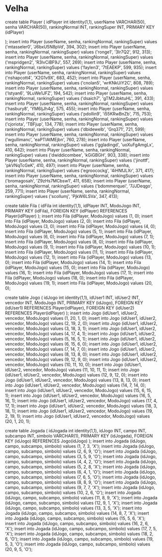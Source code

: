 # Velha

create table Player (
	idPlayer int identity(1,1),
	userName VARCHAR(50),
	senha VARCHAR(50),
	rankingNormal INT,
	rankingSuper INT,
	PRIMARY KEY (idPlayer)

);
insert into Player (userName, senha, rankingNormal, rankingSuper) values ('mtasseler0', 'J6bxU5N8pVd', 394, 302);
insert into Player (userName, senha, rankingNormal, rankingSuper) values ('ronge1', '3Ir7Q2', 912, 313);
insert into Player (userName, senha, rankingNormal, rankingSuper) values ('mspridgen2', 'R3lvCiBF9J', 557, 269);
insert into Player (userName, senha, rankingNormal, rankingSuper) values ('faylen3', '7tEAEKP', 599, 935);
insert into Player (userName, senha, rankingNormal, rankingSuper) values ('nshapcott4', 'X2G1v9X', 683, 452);
insert into Player (userName, senha, rankingNormal, rankingSuper) values ('cnolan5', 'wrKNkUiY2C', 808, 789);
insert into Player (userName, senha, rankingNormal, rankingSuper) values ('lstyan6', '9LuWe1JFZ', 194, 542);
insert into Player (userName, senha, rankingNormal, rankingSuper) values ('dsaich7', 'gTM2JbktuHL', 391, 433);
insert into Player (userName, senha, rankingNormal, rankingSuper) values ('hasbury8', 'YM6ljJh4g', 575, 455);
insert into Player (userName, senha, rankingNormal, rankingSuper) values ('pdollin9', 'i55KRwBnZb', 715, 753);
insert into Player (userName, senha, rankingNormal, rankingSuper) values ('cjoriota', 'TBFjup', 134, 778);
insert into Player (userName, senha, rankingNormal, rankingSuper) values ('dbidewelb', 'Grq371', 721, 599);
insert into Player (userName, senha, rankingNormal, rankingSuper) values ('wgullimanc', 'eaPTIAtMEjbn', 760, 278);
insert into Player (userName, senha, rankingNormal, rankingSuper) values ('ggladingd', 'uoXuFgAmgLx', 410, 642);
insert into Player (userName, senha, rankingNormal, rankingSuper) values ('dwiddicombee', 'kGiGBGH', 903, 338);
insert into Player (userName, senha, rankingNormal, rankingSuper) values ('jinottf', 'pkVNqTcGeK', 410, 497);
insert into Player (userName, senha, rankingNormal, rankingSuper) values ('egroocockg', '4iHNfJLXr', 371, 417);
insert into Player (userName, senha, rankingNormal, rankingSuper) values ('bromagosah', 'Z9zHs7MCbsw1', 411, 658);
insert into Player (userName, senha, rankingNormal, rankingSuper) values ('bdommerquei', '7JJDeqgo', 259, 771);
insert into Player (userName, senha, rankingNormal, rankingSuper) values ('scollumj', 'PjkW6LSVa', 347, 413);





create table Fila (
	idFila int identity(1,1),
	idPlayer INT,
	ModoJogo INT,
	PRIMARY KEY (idFila),
    FOREIGN KEY (idPlayer) REFERENCES Player(idPlayer)
);
insert into Fila (idPlayer, ModoJogo) values (1, 0);
insert into Fila (idPlayer, ModoJogo) values (2, 0);
insert into Fila (idPlayer, ModoJogo) values (3, 0);
insert into Fila (idPlayer, ModoJogo) values (4, 0);
insert into Fila (idPlayer, ModoJogo) values (5, 1);
insert into Fila (idPlayer, ModoJogo) values (6, 0);
insert into Fila (idPlayer, ModoJogo) values (7, 1);
insert into Fila (idPlayer, ModoJogo) values (8, 0);
insert into Fila (idPlayer, ModoJogo) values (9, 1);
insert into Fila (idPlayer, ModoJogo) values (10, 1);
insert into Fila (idPlayer, ModoJogo) values (11, 1);
insert into Fila (idPlayer, ModoJogo) values (12, 1);
insert into Fila (idPlayer, ModoJogo) values (13, 0);
insert into Fila (idPlayer, ModoJogo) values (14, 1);
insert into Fila (idPlayer, ModoJogo) values (15, 0);
insert into Fila (idPlayer, ModoJogo) values (16, 1);
insert into Fila (idPlayer, ModoJogo) values (17, 1);
insert into Fila (idPlayer, ModoJogo) values (18, 0);
insert into Fila (idPlayer, ModoJogo) values (19, 1);
insert into Fila (idPlayer, ModoJogo) values (20, 0);





create table Jogo (
	idJogo int identity(1,1),
	idUser1 INT,
	idUser2 INT,
	vencedor INT,
	ModoJogo INT,
	PRIMARY KEY (idJogo),
    FOREIGN KEY (idUser1) REFERENCES Player(idPlayer),
	FOREIGN KEY (idUser2) REFERENCES Player(idPlayer)
);
insert into Jogo (idUser1, idUser2, vencedor, ModoJogo) values (1, 20, 1, 0);
insert into Jogo (idUser1, idUser2, vencedor, ModoJogo) values (2, 19, 2, 0);
insert into Jogo (idUser1, idUser2, vencedor, ModoJogo) values (3, 18, 3, 1);
insert into Jogo (idUser1, idUser2, vencedor, ModoJogo) values (4, 17, 4, 1);
insert into Jogo (idUser1, idUser2, vencedor, ModoJogo) values (5, 16, 5, 1);
insert into Jogo (idUser1, idUser2, vencedor, ModoJogo) values (6, 15, 6, 0);
insert into Jogo (idUser1, idUser2, vencedor, ModoJogo) values (7, 14, 7, 0);
insert into Jogo (idUser1, idUser2, vencedor, ModoJogo) values (8, 13, 8, 0);
insert into Jogo (idUser1, idUser2, vencedor, ModoJogo) values (9, 12, 9, 0);
insert into Jogo (idUser1, idUser2, vencedor, ModoJogo) values (10, 11, 10, 0);
insert into Jogo (idUser1, idUser2, vencedor, ModoJogo) values (11, 10, 11, 1);
insert into Jogo (idUser1, idUser2, vencedor, ModoJogo) values (12, 9, 12, 0);
insert into Jogo (idUser1, idUser2, vencedor, ModoJogo) values (13, 8, 13, 0);
insert into Jogo (idUser1, idUser2, vencedor, ModoJogo) values (14, 7, 14, 0);
insert into Jogo (idUser1, idUser2, vencedor, ModoJogo) values (15, 6, 15, 1);
insert into Jogo (idUser1, idUser2, vencedor, ModoJogo) values (16, 5, 16, 1);
insert into Jogo (idUser1, idUser2, vencedor, ModoJogo) values (17, 4, 17, 1);
insert into Jogo (idUser1, idUser2, vencedor, ModoJogo) values (18, 3, 18, 1);
insert into Jogo (idUser1, idUser2, vencedor, ModoJogo) values (19, 2, 19, 1);
insert into Jogo (idUser1, idUser2, vencedor, ModoJogo) values (20, 1, 20, 1);





create table Jogada (
	idJogada int identity(1,1),
	idJogo INT,
	campo INT,
	subcampo INT,
	simbolo VARCHAR(1),
	PRIMARY KEY (idJogada),
    FOREIGN KEY (idJogo) REFERENCES Jogo(idJogo)
);
insert into Jogada (idJogo, campo, subcampo, simbolo) values (1, 7, 3, 'X');
insert into Jogada (idJogo, campo, subcampo, simbolo) values (2, 6, 9, 'O');
insert into Jogada (idJogo, campo, subcampo, simbolo) values (3, 5, 9, 'O');
insert into Jogada (idJogo, campo, subcampo, simbolo) values (4, 4, 2, 'O');
insert into Jogada (idJogo, campo, subcampo, simbolo) values (5, 2, 8, 'X');
insert into Jogada (idJogo, campo, subcampo, simbolo) values (6, 4, 1, 'O');
insert into Jogada (idJogo, campo, subcampo, simbolo) values (7, 6, 5, 'O');
insert into Jogada (idJogo, campo, subcampo, simbolo) values (8, 8, 9, 'O');
insert into Jogada (idJogo, campo, subcampo, simbolo) values (9, 7, 7, 'X');
insert into Jogada (idJogo, campo, subcampo, simbolo) values (10, 2, 6, 'O');
insert into Jogada (idJogo, campo, subcampo, simbolo) values (11, 8, 9, 'X');
insert into Jogada (idJogo, campo, subcampo, simbolo) values (12, 9, 1, 'X');
insert into Jogada (idJogo, campo, subcampo, simbolo) values (13, 3, 5, 'X');
insert into Jogada (idJogo, campo, subcampo, simbolo) values (14, 8, 7, 'X');
insert into Jogada (idJogo, campo, subcampo, simbolo) values (15, 5, 6, 'X');
insert into Jogada (idJogo, campo, subcampo, simbolo) values (16, 2, 6, 'X');
insert into Jogada (idJogo, campo, subcampo, simbolo) values (17, 7, 5, 'X');
insert into Jogada (idJogo, campo, subcampo, simbolo) values (18, 2, 6, 'O');
insert into Jogada (idJogo, campo, subcampo, simbolo) values (19, 5, 3, 'O');
insert into Jogada (idJogo, campo, subcampo, simbolo) values (20, 9, 5, 'O');
